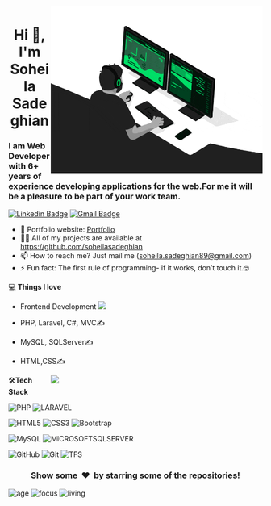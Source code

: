 <img align="right" src="https://github.com/soheilasadeghian/soheilasadeghian/blob/main/developer.gif" alt="Coder GIF" width="420" height="330">



<h1 align="center">Hi 👋, I'm Soheila Sadeghian</h1>
<h3>I am Web Developer with 6+ years of experience developing applications for the web.For me it will be a pleasure to be part of your work team.</h3>


[![Linkedin Badge](https://img.shields.io/badge/-soheilasadeghian-blue?style=flat-square&logo=Linkedin&logoColor=white&link=https://www.linkedin.com/in/soheilasadeghian/)](https://www.linkedin.com/in/soheilasadeghian/)
[![Gmail Badge](https://img.shields.io/badge/-soheila.sadeghian89@gmail.com-c14438?style=flat-square&logo=Gmail&logoColor=white&link=mailto:soheila.sadeghian89@gmail.com)](mailto:soheila.sadeghian89@gmail.com) 

- 🎯 Portfolio website: [Portfolio](https://soheilasadeghian.github.io/)
- 👨‍💻 All of my projects are available at https://github.com/soheilasadeghian
- 📫 How to reach me? Just mail me (soheila.sadeghian89@gmail.com)
- ⚡ Fun fact: The first rule of programming- if it works, don’t touch it.🤓

💻 **Things I love**
- Frontend Development <img src="https://media.giphy.com/media/WUlplcMpOCEmTGBtBW/giphy.gif" width="30"> 
- PHP, Laravel, C#, MVC✍️
- MySQL, SQLServer✍️
- HTML,CSS✍️


    <a href="https://github.com/anuraghazra/github-readme-stats" title="Go to Source">
      <img align="right" width=420 height="auto" src="https://github-readme-stats.vercel.app/api?username=soheilasadeghian&show_icons=true&theme=dark&border_color=61dafb&hide_border=true&include_all_commits=true" />
    </a>
    
🛠**Tech Stack**

![PHP](https://img.shields.io/badge/-PHP-000000?style=flat&logo=php)
![LARAVEL](https://img.shields.io/badge/-LARAVEL-000000?style=flat&logo=laravel)

![HTML5](https://img.shields.io/badge/-HTML5-000000?style=flat&logo=HTML5)
![CSS3](https://img.shields.io/badge/-CSS3-000000?style=flat&logo=CSS3)
![Bootstrap](https://img.shields.io/badge/-Bootstrap-000000?style=flat&logo=bootstrap)

![MySQL](https://img.shields.io/badge/-MySQL-000000?style=flat&logo=MySQL)
![MiCROSOFTSQLSERVER](https://img.shields.io/badge/-MiCROSOFTSQLSERVER-000000?style=flat&logo=MiCROSOFTSQLSERVER)

![GitHub](https://img.shields.io/badge/-GitHub-000000?style=flat&logo=github&logoColor=FFFFFF)
![Git](https://img.shields.io/badge/-Git-000000?style=flat&logo=git&logoColor=F05032)
![TFS](https://img.shields.io/badge/-TFS-000000?style=flat&logo=TFS)

<div align="center">
    <h3 align="center">Show some &nbsp;❤️&nbsp; by starring some of the repositories!</h3>
</div>



![age](https://img.shields.io/badge/age-34-blue)
![focus](https://img.shields.io/badge/focus-Frontend-brightgreen)
![living](https://img.shields.io/badge/living-Iran-3c9)
